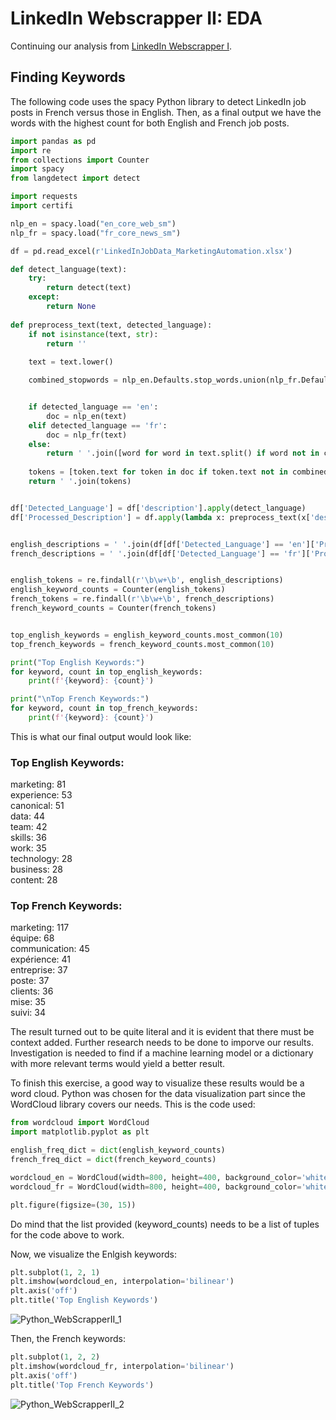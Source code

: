 # LinkedIn Webscrapper II: EDA

Continuing our analysis from [LinkedIn Webscrapper I](https://github.com/zefrios/Python/blob/00ae963c0f73b9e8817d701f9899a4618ddcc766/LinkedIn%20Webscrapper%20I%20/README.md).

## Finding Keywords
The following code uses the spacy Python library to detect LinkedIn job posts in French versus those in English. Then, as a final output we have the words with the highest count for both English and French job posts.

```Python
import pandas as pd
import re
from collections import Counter
import spacy
from langdetect import detect

import requests
import certifi

nlp_en = spacy.load("en_core_web_sm")
nlp_fr = spacy.load("fr_core_news_sm")

df = pd.read_excel(r'LinkedInJobData_MarketingAutomation.xlsx')

def detect_language(text):
    try:
        return detect(text)
    except:
        return None
    
def preprocess_text(text, detected_language):
    if not isinstance(text, str):
        return ''
    
    text = text.lower()

    combined_stopwords = nlp_en.Defaults.stop_words.union(nlp_fr.Defaults.stop_words)


    if detected_language == 'en':
        doc = nlp_en(text)
    elif detected_language == 'fr':
        doc = nlp_fr(text)
    else:
        return ' '.join([word for word in text.split() if word not in combined_stopwords and len(word) > 1])
    
    tokens = [token.text for token in doc if token.text not in combined_stopwords and not token.is_punct and len(token.text) > 1]
    return ' '.join(tokens)


df['Detected_Language'] = df['description'].apply(detect_language)
df['Processed_Description'] = df.apply(lambda x: preprocess_text(x['description'], x['Detected_Language']), axis=1)


english_descriptions = ' '.join(df[df['Detected_Language'] == 'en']['Processed_Description'])
french_descriptions = ' '.join(df[df['Detected_Language'] == 'fr']['Processed_Description'])


english_tokens = re.findall(r'\b\w+\b', english_descriptions)
english_keyword_counts = Counter(english_tokens)
french_tokens = re.findall(r'\b\w+\b', french_descriptions)
french_keyword_counts = Counter(french_tokens)


top_english_keywords = english_keyword_counts.most_common(10)
top_french_keywords = french_keyword_counts.most_common(10)

print("Top English Keywords:")
for keyword, count in top_english_keywords:
    print(f'{keyword}: {count}')

print("\nTop French Keywords:")
for keyword, count in top_french_keywords:
    print(f'{keyword}: {count}')
```

This is what our final output would look like:  

### Top English Keywords:  
marketing: 81  
experience: 53  
canonical: 51  
data: 44  
team: 42  
skills: 36  
work: 35  
technology: 28  
business: 28  
content: 28  

### Top French Keywords:  
marketing: 117  
équipe: 68  
communication: 45  
expérience: 41  
entreprise: 37  
poste: 37  
clients: 36  
mise: 35  
suivi: 34  

The result turned out to be quite literal and it is evident that there must be context added. Further research needs to be done to imporve our results. Investigation is needed to find if a machine learning model or a dictionary with more relevant terms would yield a better result.

To finish this exercise, a good way to visualize these results would be a word cloud. Python was chosen for the data visualization part since the WordCloud library covers our needs. This is the code used:

```Python
from wordcloud import WordCloud
import matplotlib.pyplot as plt

english_freq_dict = dict(english_keyword_counts)
french_freq_dict = dict(french_keyword_counts)

wordcloud_en = WordCloud(width=800, height=400, background_color='white', color_func=lambda *args, **kwargs: 'blue').generate_from_frequencies(english_freq_dict)
wordcloud_fr = WordCloud(width=800, height=400, background_color='white', color_func=lambda *args, **kwargs: 'red').generate_from_frequencies(french_freq_dict)

plt.figure(figsize=(30, 15))
```

Do mind that the list provided (keyword_counts) needs to be a list of tuples for the code above to work.  

Now, we visualize the Enlgish keywords:  

```Python
plt.subplot(1, 2, 1)
plt.imshow(wordcloud_en, interpolation='bilinear')
plt.axis('off')
plt.title('Top English Keywords')
```
![Python_WebScrapperII_1](https://github.com/zefrios/Python/assets/83305620/2473a9f2-d938-46ca-97c3-d1aee2040a05)


Then, the French keywords:  

```Python
plt.subplot(1, 2, 2)
plt.imshow(wordcloud_fr, interpolation='bilinear')
plt.axis('off')
plt.title('Top French Keywords')
```
![Python_WebScrapperII_2](https://github.com/zefrios/Python/assets/83305620/461dce8a-9491-4655-a724-6e3bb6462bef)

